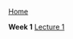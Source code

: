 [Home](https://github.com/rohitvg/scala-principles-1/wiki)

**Week 1**
[Lecture 1](https://github.com/rohitvg/scala-principles-1/wiki/Week-1-Lecture-1)